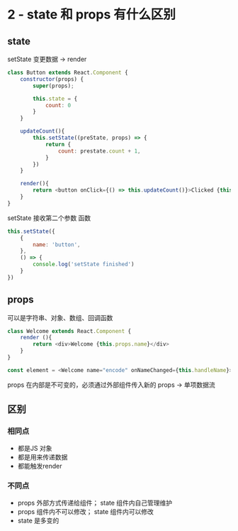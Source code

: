 # 2 - state 和 props 有什么区别

## state 

setState 变更数据 -> render

```javascript
class Button extends React.Component {
    constructor(props) {
        super(props);

        this.state = {
            count: 0
        }
    }

    updateCount(){
        this.setState((preState, props) => {
            return {
                count: prestate.count + 1,
            }
        })
    }

    render(){
        return <button onClick={() => this.updateCount()}>Clicked {this.state.count} times</button>
    }
}
```

setState 接收第二个参数 函数

```javascript
this.setState({
    {
        name: 'button',
    },
    () => {
        console.log('setState finished')
    }
})

```

## props

可以是字符串、对象、数组、回调函数

```javascript
class Welcome extends React.Component {
    render (){
        return <div>Welcome {this.props.name}</div>
    }
}

const element = <Welcome name="encode" onNameChanged={this.handleName}>
```

props 在内部是不可变的，必须通过外部组件传入新的 props -> 单项数据流

## 区别

### 相同点

- 都是JS 对象
- 都是用来传递数据
- 都能触发render

### 不同点

-  props 外部方式传递给组件； state 组件内自己管理维护
-  props 组件内不可以修改； state 组件内可以修改
-  state 是多变的